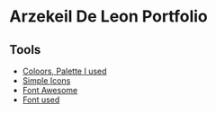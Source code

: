 # Arzekeil De Leon Portfolio

## Tools

- [Coloors, Palette I used](https://coolors.co/palette/0d1b2a-1b263b-415a77-778da9-e0e1dd)
- [Simple Icons](https://simpleicons.org/)
- [Font Awesome](https://fontawesome.com/)
- [Font used](https://fonts.google.com/specimen/Roboto+Mono?preview.layout=grid)
